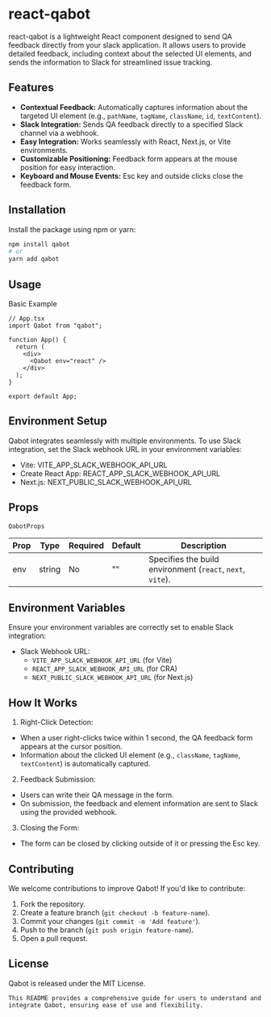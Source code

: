 # react-qabot

react-qabot is a lightweight React component designed to send QA feedback directly from your slack application. It allows users to provide detailed feedback, including context about the selected UI elements, and sends the information to Slack for streamlined issue tracking.

## Features

- **Contextual Feedback:** Automatically captures information about the targeted UI element (e.g., `pathName`, `tagName`, `className`, `id`, `textContent`).
- **Slack Integration:** Sends QA feedback directly to a specified Slack channel via a webhook.
- **Easy Integration:** Works seamlessly with React, Next.js, or Vite environments.
- **Customizable Positioning:** Feedback form appears at the mouse position for easy interaction.
- **Keyboard and Mouse Events:** Esc key and outside clicks close the feedback form.

## Installation

Install the package using npm or yarn:

```bash
npm install qabot
# or
yarn add qabot
```

## Usage

Basic Example

```tsx
// App.tsx
import Qabot from "qabot";

function App() {
  return (
    <div>
      <Qabot env="react" />
    </div>
  );
}

export default App;
```

## Environment Setup

Qabot integrates seamlessly with multiple environments. To use Slack integration, set the Slack webhook URL in your environment variables:

- Vite: VITE_APP_SLACK_WEBHOOK_API_URL
- Create React App: REACT_APP_SLACK_WEBHOOK_API_URL
- Next.js: NEXT_PUBLIC_SLACK_WEBHOOK_API_URL

## Props

`QabotProps`

| Prop | Type   | Required | Default | Description                                                |
| ---- | ------ | -------- | ------- | ---------------------------------------------------------- |
| env  | string | No       | ""      | Specifies the build environment (`react`, `next`, `vite`). |

## Environment Variables

Ensure your environment variables are correctly set to enable Slack integration:

- Slack Webhook URL:
  - `VITE_APP_SLACK_WEBHOOK_API_URL` (for Vite)
  - `REACT_APP_SLACK_WEBHOOK_API_URL` (for CRA)
  - `NEXT_PUBLIC_SLACK_WEBHOOK_API_URL` (for Next.js)

## How It Works

1. Right-Click Detection:

- When a user right-clicks twice within 1 second, the QA feedback form appears at the cursor position.
- Information about the clicked UI element (e.g., `className`, `tagName`, `textContent`) is automatically captured.

2. Feedback Submission:

- Users can write their QA message in the form.
- On submission, the feedback and element information are sent to Slack using the provided webhook.

3. Closing the Form:

- The form can be closed by clicking outside of it or pressing the Esc key.

## Contributing

We welcome contributions to improve Qabot! If you'd like to contribute:

1. Fork the repository.
2. Create a feature branch (`git checkout -b feature-name`).
3. Commit your changes (`git commit -m 'Add feature'`).
4. Push to the branch (`git push origin feature-name`).
5. Open a pull request.

## License

Qabot is released under the MIT License.

```
This README provides a comprehensive guide for users to understand and integrate Qabot, ensuring ease of use and flexibility.
```
